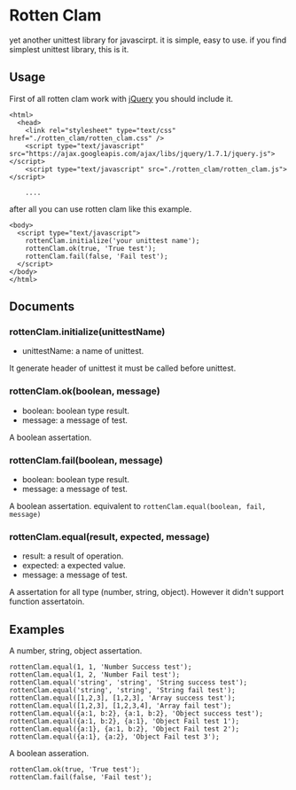 # Rotten Clam

yet another unittest library for javascirpt. it is simple, easy to use.
if you find simplest unittest library, this is it. 

## Usage

First of all rotten clam work with [jQuery](http://jquery.com) you should include it.

    <html>
      <head>
        <link rel="stylesheet" type="text/css" href="./rotten_clam/rotten_clam.css" />
        <script type="text/javascript" src="https://ajax.googleapis.com/ajax/libs/jquery/1.7.1/jquery.js"></script>
        <script type="text/javascript" src="./rotten_clam/rotten_clam.js"></script>

        ....

after all you can use rotten clam like this example.

    <body>
      <script type="text/javascript">
        rottenClam.initialize('your unittest name');
        rottenClam.ok(true, 'True test');
        rottenClam.fail(false, 'Fail test');
      </script>
    </body>
    </html>

## Documents

### rottenClam.initialize(unittestName)

 - unittestName: a name of unittest. 

It generate header of unittest it must be called before unittest.

### rottenClam.ok(boolean, message)

 - boolean: boolean type result.
 - message: a message of test.

A boolean assertation.

### rottenClam.fail(boolean, message)

 - boolean: boolean type result.
 - message: a message of test.

A boolean assertation. equivalent to `rottenClam.equal(boolean, fail, message)`

### rottenClam.equal(result, expected, message)

  - result: a result of operation.
  - expected: a expected value.
  - message: a message of test.

A assertation for all type (number, string, object). However it didn't support function assertatoin.

## Examples

A number, string, object assertation.

    rottenClam.equal(1, 1, 'Number Success test');
    rottenClam.equal(1, 2, 'Number Fail test');
    rottenClam.equal('string', 'string', 'String success test');
    rottenClam.equal('string', 'string', 'String fail test');
    rottenClam.equal([1,2,3], [1,2,3], 'Array success test');
    rottenClam.equal([1,2,3], [1,2,3,4], 'Array fail test');
    rottenClam.equal({a:1, b:2}, {a:1, b:2}, 'Object success test');
    rottenClam.equal({a:1, b:2}, {a:1}, 'Object Fail test 1');
    rottenClam.equal({a:1}, {a:1, b:2}, 'Object Fail test 2');
    rottenClam.equal({a:1}, {a:2}, 'Object Fail test 3');

A boolean asseration.

    rottenClam.ok(true, 'True test');
    rottenClam.fail(false, 'Fail test');
